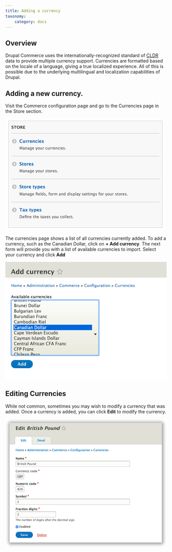 ```yaml
---
title: Adding a currency
taxonomy:
    category: docs
---
```



## Overview

Drupal Commerce uses the internationally-recognized standard of [CLDR] data to
provide multiple currency support. Currencies are formatted based on the locale
of a language, giving a true localized experience. All of this is possible
due to the underlying multilingual and localization capabilities of Drupal.

## Adding a new currency.

Visit the Commerce configuration page and go to the Currencies page in the Store
section.

![Configuration overview](commerce-configuration.png)

The currencies page shows a list of all currencies currently added. To add a
currency, such as the Canadian Dollar, click on **+ Add currency**. The next form
will provide you with a list of available currencies to import. Select your
currency and click **Add**

![Add currency](add-currency.png)

## Editing Currencies

While not common, sometimes you may wish to modify a currency that was added. Once
a currency is added, you can click **Edit** to modify the currency.

![Editing a currency](currency-edit.png)


[CLDR]: http://cldr.unicode.org/
